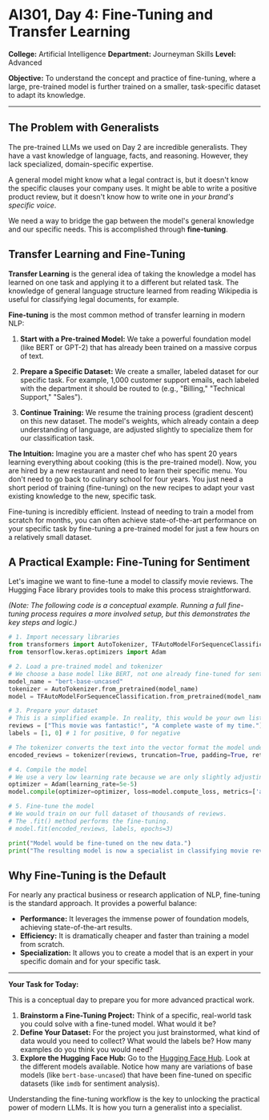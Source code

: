 # AI301, Day 4: Fine-Tuning and Transfer Learning

**College:** Artificial Intelligence
**Department:** Journeyman Skills
**Level:** Advanced

**Objective:** To understand the concept and practice of fine-tuning, where a large, pre-trained model is further trained on a smaller, task-specific dataset to adapt its knowledge.

---

## The Problem with Generalists

The pre-trained LLMs we used on Day 2 are incredible generalists. They have a vast knowledge of language, facts, and reasoning. However, they lack specialized, domain-specific expertise.

A general model might know what a legal contract is, but it doesn't know the specific clauses your company uses. It might be able to write a positive product review, but it doesn't know how to write one in *your brand's specific voice*.

We need a way to bridge the gap between the model's general knowledge and our specific needs. This is accomplished through **fine-tuning**.

## Transfer Learning and Fine-Tuning

**Transfer Learning** is the general idea of taking the knowledge a model has learned on one task and applying it to a different but related task. The knowledge of general language structure learned from reading Wikipedia is useful for classifying legal documents, for example.

**Fine-tuning** is the most common method of transfer learning in modern NLP:

1.  **Start with a Pre-trained Model:** We take a powerful foundation model (like BERT or GPT-2) that has already been trained on a massive corpus of text.

2.  **Prepare a Specific Dataset:** We create a smaller, labeled dataset for our specific task. For example, 1,000 customer support emails, each labeled with the department it should be routed to (e.g., "Billing," "Technical Support," "Sales").

3.  **Continue Training:** We resume the training process (gradient descent) on this new dataset. The model's weights, which already contain a deep understanding of language, are adjusted slightly to specialize them for our classification task.

**The Intuition:**
Imagine you are a master chef who has spent 20 years learning everything about cooking (this is the pre-trained model). Now, you are hired by a new restaurant and need to learn their specific menu. You don't need to go back to culinary school for four years. You just need a short period of training (fine-tuning) on the new recipes to adapt your vast existing knowledge to the new, specific task.

Fine-tuning is incredibly efficient. Instead of needing to train a model from scratch for months, you can often achieve state-of-the-art performance on your specific task by fine-tuning a pre-trained model for just a few hours on a relatively small dataset.

## A Practical Example: Fine-Tuning for Sentiment

Let's imagine we want to fine-tune a model to classify movie reviews. The Hugging Face library provides tools to make this process straightforward.

*(Note: The following code is a conceptual example. Running a full fine-tuning process requires a more involved setup, but this demonstrates the key steps and logic.)*

```python
# 1. Import necessary libraries
from transformers import AutoTokenizer, TFAutoModelForSequenceClassification
from tensorflow.keras.optimizers import Adam

# 2. Load a pre-trained model and tokenizer
# We choose a base model like BERT, not one already fine-tuned for sentiment.
model_name = "bert-base-uncased"
tokenizer = AutoTokenizer.from_pretrained(model_name)
model = TFAutoModelForSequenceClassification.from_pretrained(model_name, num_labels=2) # 2 labels: positive/negative

# 3. Prepare your dataset
# This is a simplified example. In reality, this would be your own list of texts and labels.
reviews = ["This movie was fantastic!", "A complete waste of my time."]
labels = [1, 0] # 1 for positive, 0 for negative

# The tokenizer converts the text into the vector format the model understands.
encoded_reviews = tokenizer(reviews, truncation=True, padding=True, return_tensors='tf')

# 4. Compile the model
# We use a very low learning rate because we are only slightly adjusting the weights.
optimizer = Adam(learning_rate=5e-5)
model.compile(optimizer=optimizer, loss=model.compute_loss, metrics=['accuracy'])

# 5. Fine-tune the model
# We would train on our full dataset of thousands of reviews.
# The .fit() method performs the fine-tuning.
# model.fit(encoded_reviews, labels, epochs=3)

print("Model would be fine-tuned on the new data.")
print("The resulting model is now a specialist in classifying movie reviews.")
```

## Why Fine-Tuning is the Default

For nearly any practical business or research application of NLP, fine-tuning is the standard approach. It provides a powerful balance:

*   **Performance:** It leverages the immense power of foundation models, achieving state-of-the-art results.
*   **Efficiency:** It is dramatically cheaper and faster than training a model from scratch.
*   **Specialization:** It allows you to create a model that is an expert in your specific domain and for your specific task.

---

**Your Task for Today:**

This is a conceptual day to prepare you for more advanced practical work.

1.  **Brainstorm a Fine-Tuning Project:** Think of a specific, real-world task you could solve with a fine-tuned model. What would it be?
2.  **Define Your Dataset:** For the project you just brainstormed, what kind of data would you need to collect? What would the labels be? How many examples do you think you would need?
3.  **Explore the Hugging Face Hub:** Go to the [Hugging Face Hub](https://huggingface.co/models). Look at the different models available. Notice how many are variations of base models (like `bert-base-uncased`) that have been fine-tuned on specific datasets (like `imdb` for sentiment analysis).

Understanding the fine-tuning workflow is the key to unlocking the practical power of modern LLMs. It is how you turn a generalist into a specialist.
